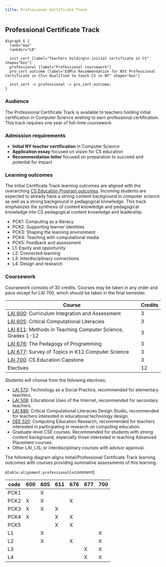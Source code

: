 ```yaml
---
title: Professional Certificate Track
---
```


## Professional Certificate Track

```{.graphviz caption="The Professional Certificate Track"}
digraph G {
  rank="max"
  rankdir="LR"

  init_cert [label="Teachers holding\n initial certificate in CS" shape="box"]
  professional [label="Professional coursework"]
  pro_cert_outcome [label="EdM\n Recommendation for NYS Professional Certificate in CS\n Qualified to teach CS in NY" shape="box"]

  init_cert -> professional -> pro_cert_outcome;
}
```

### Audience

The Professional Certificate Track is available to teachers holding initial certification in 
Computer Science wishing to earn professional certification. 
This track requires one year of full-time coursework.

### Admission requirements

- **Initial NY teacher certification** in Computer Science
- **Application essay** focused on vision for CS education
- **Recommendation letter** focused on preparation to succeed and potential for impact

### Learning outcomes

The Initial Certificate Track learning outcomes are aligned with the overarching 
[CS Education Program outcomes](#program-outcomes). Incoming students are expected to 
already have a strong content background in computer science as well as a strong background
in pedagogical knowledge. This track emphasizes the synthesis of content knowledge and pedagogical 
knowledge into CS pedagogical content knowledge and leadership. 

 - PCK1: Computing as a literacy
 - PCK2: Supporting learner identities
 - PCK3: Shaping the learning environment
 - PCK4: Teaching with computational media
 - PCK5: Feedback and assessment
 - L1: Equity and opportunity
 - L2: Connected learning
 - L3: Interdisciplinary connections
 - L4: Design and research

### Coursework

Coursework consists of 30 credits. Courses may be taken in any order and pace except for LAI 700, 
which should be taken in the final semester.

| Course                                                                   | Credits   |
| ------------------------------------------------------------------------ | --------- |
| [LAI 600](#lai-600): Curriculum Integration and Assessment               | 3         |
| [LAI 605](#lai-605): Critical Computational Literacies                   | 3         |
| [LAI 611](#lai-611): Methods in Teaching Computer Science, Grades 1-12   | 3         |
| [LAI 676](#lai-676): The Pedagogy of Programming                         | 3         |
| [LAI 677](#lai-677): Survey of Topics in K12 Computer Science            | 3         |
| [LAI 700](#lai-700): CS Education Capstone                               | 3         |
| Electives                                                                | 12        |

Students will choose from the following electives:

- [LAI 573](#lai-573): Technology as a Social Practice, recommended for elementary teachers.
- [LAI 508](#lai-508): Educational Uses of the Internet, recommended for secondary teachers.
- [LAI 686](#lai-686): Critical Computational Literacies Design Studio, recommended for 
  teachers interested in educational technology design.
- [DEE 520](#dee-520): Computing Education Research, recommended for teachers interested in 
  participating in research on computing education.
- Graduate-level CSE courses. Recommended for students with strong content background, especially 
  those interested in teaching Advanced Placement courses.
- Other LAI, LIS, or interdisciplinary courses with advisor approval.

The following diagram aligns Initial/Professional Certificate Track learning outcomes with courses 
providing summative assessments of this learning.

` @table:alignment:professional `{=comment}

| code   | 600   | 605   | 611   | 676   | 677   | 700   |
|--------|-------|-------|-------|-------|-------|-------|
| PCK1   |       | X     |       |       |       |       |
| PCK2   | X     | X     |       | X     |       |       |
| PCK3   | X     | X     | X     |       |       |       |
| PCK4   | X     |       | X     | X     |       |       |
| PCK5   |       |       | X     | X     |       |       |
| L1     |       | X     |       |       |       | X     |
| L2     |       | X     |       | X     |       | X     |
| L3     |       |       |       |       | X     | X     |
| L4     |       |       |       |       | X     | X     |
